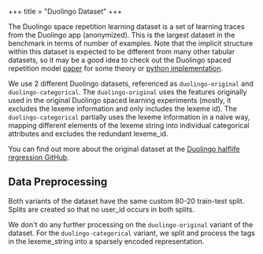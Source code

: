 +++
title = "Duolingo Dataset"
+++

The Duolingo space repetition learning dataset is a set of learning traces from the Duolingo app (anonymized). This is the largest dataset in the benchmark in terms of number of examples. Note that the implicit structure within this dataset is expected to be different from many other tabular datasets, so it may be a good idea to check out the Duolingo spaced repetition model [paper](https://github.com/duolingo/halflife-regression/blob/master/settles.acl16.pdf) for some theory or [python implementation](https://github.com/duolingo/halflife-regression/blob/master/experiment.py).

We use 2 different Duolingo datasets, referenced as `duolingo-original` and `duolingo-categorical`. The `duolingo-original` uses the features originally used in the original Duolingo spaced learning experiments (mostly, it excludes the lexeme information and only includes the lexeme id). The `duolingo-categorical` partially uses the lexeme information in a naive way, mapping different elements of the lexeme string into individual categorical attributes and excludes the redundant lexeme_id.

You can find out more about the original dataset at the [Duolingo halflife regression GitHub](https://github.com/duolingo/halflife-regression#data-set-and-format).

## Data Preprocessing

Both variants of the dataset have the same custom 80-20 train-test split. Splits are created so that no user_id occurs in both splits.

We don't do any further processing on the `duolingo-original` variant of the dataset. For the `duolingo-categorical` variant, we split and process the tags in the lexeme_string into a sparsely encoded representation.
